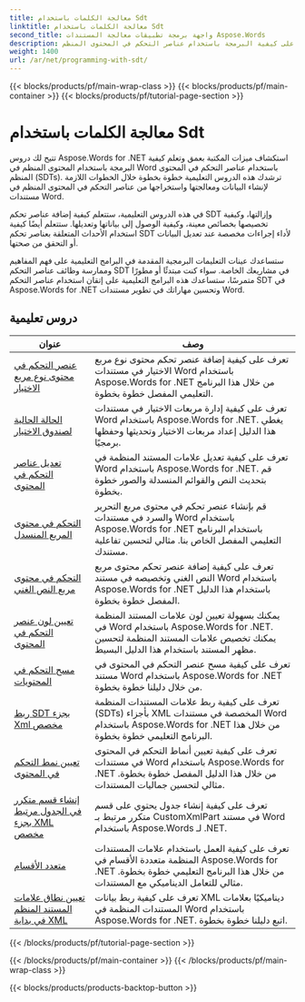 ```yaml
---
title: معالجة الكلمات باستخدام Sdt
linktitle: معالجة الكلمات باستخدام Sdt
second_title: واجهة برمجة تطبيقات معالجة المستندات Aspose.Words
description: تعرف على كيفية البرمجة باستخدام عناصر التحكم في المحتوى المنظم (SDT) في Aspose.Words for .NET. اتبع الدروس التعليمية خطوة بخطوة وعينة التعليمات البرمجية بلغة C# للتعامل مع عناصر التحكم في المحتوى المنظم وتخصيصها في مستندات Word.
weight: 1400
url: /ar/net/programming-with-sdt/
---
```


{{< blocks/products/pf/main-wrap-class >}}
{{< blocks/products/pf/main-container >}}
{{< blocks/products/pf/tutorial-page-section >}}

# معالجة الكلمات باستخدام Sdt

تتيح لك دروس Aspose.Words for .NET استكشاف ميزات المكتبة بعمق وتعلم كيفية البرمجة باستخدام المحتوى المنظم في Word باستخدام عناصر التحكم في المحتوى المنظم (SDTs). ترشدك هذه الدروس التعليمية خطوة بخطوة خلال الخطوات اللازمة لإنشاء البيانات ومعالجتها واستخراجها من عناصر التحكم في المحتوى المنظم في مستندات Word.

في هذه الدروس التعليمية، ستتعلم كيفية إضافة عناصر تحكم SDT وإزالتها، وكيفية تخصيصها بخصائص معينة، وكيفية الوصول إلى بياناتها وتعديلها. ستتعلم أيضًا كيفية استخدام الأحداث المتعلقة بعناصر تحكم SDT لأداء إجراءات مخصصة عند تعديل البيانات أو التحقق من صحتها.

ستساعدك عينات التعليمات البرمجية المقدمة في البرامج التعليمية على فهم المفاهيم وممارسة وظائف عناصر التحكم SDT في مشاريعك الخاصة. سواء كنت مبتدئًا أو مطورًا متمرسًا، ستساعدك هذه البرامج التعليمية على إتقان استخدام عناصر التحكم SDT في Aspose.Words for .NET وتحسين مهاراتك في تطوير مستندات Word.

 ## دروس تعليمية
| عنوان | وصف |
| --- | --- |
| [عنصر التحكم في محتوى نوع مربع الاختيار](./check-box-type-content-control/) | تعرف على كيفية إضافة عنصر تحكم محتوى نوع مربع الاختيار في مستندات Word باستخدام Aspose.Words for .NET من خلال هذا البرنامج التعليمي المفصل خطوة بخطوة. |
| [الحالة الحالية لصندوق الاختيار](./current-state-of-check-box/) | تعرف على كيفية إدارة مربعات الاختيار في مستندات Word باستخدام Aspose.Words for .NET. يغطي هذا الدليل إعداد مربعات الاختيار وتحديثها وحفظها برمجيًا. |
| [تعديل عناصر التحكم في المحتوى](./modify-content-controls/) | تعرف على كيفية تعديل علامات المستند المنظمة في Word باستخدام Aspose.Words for .NET. قم بتحديث النص والقوائم المنسدلة والصور خطوة بخطوة. |
| [التحكم في محتوى المربع المنسدل](./combo-box-content-control/) | قم بإنشاء عنصر تحكم في محتوى مربع التحرير والسرد في مستندات Word باستخدام Aspose.Words for .NET باستخدام البرنامج التعليمي المفصل الخاص بنا. مثالي لتحسين تفاعلية مستندك. |
| [التحكم في محتوى مربع النص الغني](./rich-text-box-content-control/) | تعرف على كيفية إضافة عنصر تحكم محتوى مربع النص الغني وتخصيصه في مستند Word باستخدام Aspose.Words for .NET باستخدام هذا الدليل المفصل خطوة بخطوة. |
| [تعيين لون عنصر التحكم في المحتوى](./set-content-control-color/) | يمكنك بسهولة تعيين لون علامات المستند المنظمة في Word باستخدام Aspose.Words for .NET. يمكنك تخصيص علامات المستند المنظمة لتحسين مظهر المستند باستخدام هذا الدليل البسيط. |
| [مسح التحكم في المحتويات](./clear-contents-control/) | تعرف على كيفية مسح عنصر التحكم في المحتوى في مستند Word باستخدام Aspose.Words for .NET من خلال دليلنا خطوة بخطوة. |
| [ربط SDT بجزء Xml مخصص](./bind-sdt-to-custom-xml-part/) | تعرف على كيفية ربط علامات المستندات المنظمة (SDTs) بأجزاء XML المخصصة في مستندات Word باستخدام Aspose.Words for .NET من خلال هذا البرنامج التعليمي خطوة بخطوة. |
| [تعيين نمط التحكم في المحتوى](./set-content-control-style/) | تعرف على كيفية تعيين أنماط التحكم في المحتوى في مستندات Word باستخدام Aspose.Words for .NET من خلال هذا الدليل المفصل خطوة بخطوة. مثالي لتحسين جماليات المستندات. |
| [إنشاء قسم متكرر في الجدول مرتبط بجزء XML مخصص](./creating-table-repeating-section-mapped-to-custom-xml-part/) | تعرف على كيفية إنشاء جدول يحتوي على قسم متكرر مرتبط بـ CustomXmlPart في مستند Word باستخدام Aspose.Words لـ .NET. |
| [متعدد الأقسام](./multi-section/) | تعرف على كيفية العمل باستخدام علامات المستندات المنظمة متعددة الأقسام في Aspose.Words for .NET من خلال هذا البرنامج التعليمي خطوة بخطوة. مثالي للتعامل الديناميكي مع المستندات. |
| [تعيين نطاق علامات المستند المنظم في بداية XML](./structured-document-tag-range-start-xml-mapping/) | تعرف على كيفية ربط بيانات XML ديناميكيًا بعلامات المستندات المنظمة في Word باستخدام Aspose.Words for .NET. اتبع دليلنا خطوة بخطوة. |
{{< /blocks/products/pf/tutorial-page-section >}}

{{< /blocks/products/pf/main-container >}}
{{< /blocks/products/pf/main-wrap-class >}}

{{< blocks/products/products-backtop-button >}}
